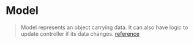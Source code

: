# Model
> Model represents an object carrying data. It can also have logic to update controller if its data changes. [reference](https://www.tutorialspoint.com/design_pattern/mvc_pattern.htm)